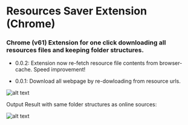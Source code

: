 # Resources Saver Extension (Chrome)

### Chrome (v61) Extension for one click downloading all resources files and keeping folder structures.

- 0.0.2: Extension now re-fetch resource file contents from browser-cache. Speed improvement!

- 0.0.1: Download all webpage by re-dowloading from resource urls.

![alt text](https://github.com/up209d/ResourcesSaverExt/blob/master/screenshot.png?raw=true)

Output Result with same folder structures as online sources:

![alt text](https://github.com/up209d/ResourcesSaverExt/blob/master/screenshot2.png?raw=true)
